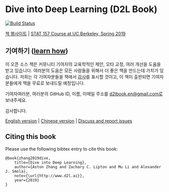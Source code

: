 # Dive into Deep Learning (D2L Book)

[![Build Status](http://ci.d2l.ai/job/ko/job/master/badge/icon)](http://ci.d2l.ai/job/ko/job/master/)

[책 웹사이트](http://en.diveintodeeplearning.org/) | [STAT 157 Course at UC Berkeley, Spring 2019](http://courses.d2l.ai/berkeley-stat-157/index.html)

## 기여하기 ([learn how](http://en.diveintodeeplearning.org/chapter_appendix/how-to-contribute.html))

이 오픈 소스 책은 커뮤니티 기여자의 교육학적인 제안, 오타 교정, 여러 개선을 도움을 받고 있습니다. 여러분의 도움은 모든 사람들을 위해서 더 좋은 책을 만드는데 가치가 있습니다. 저희는 각 기여자분들을 책에서 [감사](https://www.d2l.ai/chapter_preface/preface.html#Acknowledgments)를 표시할 것이고, 이 책이 출판되면 기여자분들에게 책을 무료로 보내드릴 예정입니다.

기여자여러분, 여러분의 GitHub ID, 이름, 이메일 주소를 d2lbook.en@gmail.com로 보내주세요.

감사합니다.

[English version](https://github.com/d2l-ai/d2l-en) | [Chinese version](https://github.com/d2l-ai/d2l-zh) | [Discuss and report issues](https://github.com/d2l-ai/d2l-ko/issues/)

## Citing this book

Please use the following bibtex entry to cite this book:

```
@book{zhang2019dive,
    title={Dive into Deep Learning},
    author={Aston Zhang and Zachary C. Lipton and Mu Li and Alexander J. Smola},
    note={\url{http://www.d2l.ai}},
    year={2019}
}
```

